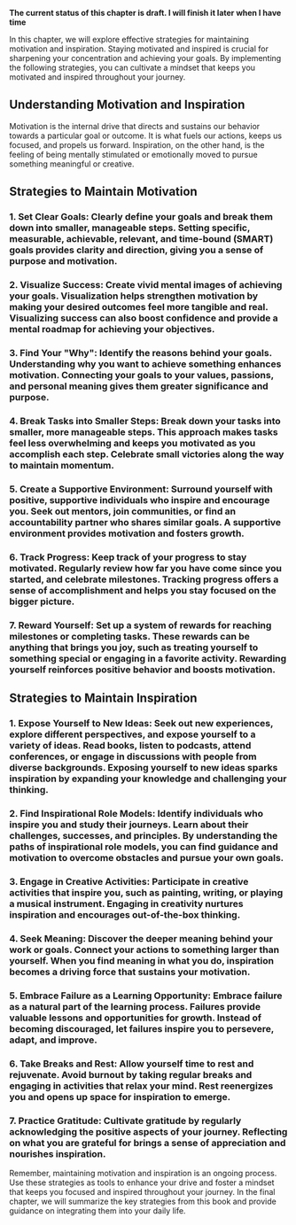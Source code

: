 **The current status of this chapter is draft. I will finish it later when I have time**

In this chapter, we will explore effective strategies for maintaining motivation and inspiration. Staying motivated and inspired is crucial for sharpening your concentration and achieving your goals. By implementing the following strategies, you can cultivate a mindset that keeps you motivated and inspired throughout your journey.

Understanding Motivation and Inspiration
----------------------------------------

Motivation is the internal drive that directs and sustains our behavior towards a particular goal or outcome. It is what fuels our actions, keeps us focused, and propels us forward. Inspiration, on the other hand, is the feeling of being mentally stimulated or emotionally moved to pursue something meaningful or creative.

Strategies to Maintain Motivation
---------------------------------

### 1. **Set Clear Goals**: Clearly define your goals and break them down into smaller, manageable steps. Setting specific, measurable, achievable, relevant, and time-bound (SMART) goals provides clarity and direction, giving you a sense of purpose and motivation.

### 2. **Visualize Success**: Create vivid mental images of achieving your goals. Visualization helps strengthen motivation by making your desired outcomes feel more tangible and real. Visualizing success can also boost confidence and provide a mental roadmap for achieving your objectives.

### 3. **Find Your "Why"**: Identify the reasons behind your goals. Understanding why you want to achieve something enhances motivation. Connecting your goals to your values, passions, and personal meaning gives them greater significance and purpose.

### 4. **Break Tasks into Smaller Steps**: Break down your tasks into smaller, more manageable steps. This approach makes tasks feel less overwhelming and keeps you motivated as you accomplish each step. Celebrate small victories along the way to maintain momentum.

### 5. **Create a Supportive Environment**: Surround yourself with positive, supportive individuals who inspire and encourage you. Seek out mentors, join communities, or find an accountability partner who shares similar goals. A supportive environment provides motivation and fosters growth.

### 6. **Track Progress**: Keep track of your progress to stay motivated. Regularly review how far you have come since you started, and celebrate milestones. Tracking progress offers a sense of accomplishment and helps you stay focused on the bigger picture.

### 7. **Reward Yourself**: Set up a system of rewards for reaching milestones or completing tasks. These rewards can be anything that brings you joy, such as treating yourself to something special or engaging in a favorite activity. Rewarding yourself reinforces positive behavior and boosts motivation.

Strategies to Maintain Inspiration
----------------------------------

### 1. **Expose Yourself to New Ideas**: Seek out new experiences, explore different perspectives, and expose yourself to a variety of ideas. Read books, listen to podcasts, attend conferences, or engage in discussions with people from diverse backgrounds. Exposing yourself to new ideas sparks inspiration by expanding your knowledge and challenging your thinking.

### 2. **Find Inspirational Role Models**: Identify individuals who inspire you and study their journeys. Learn about their challenges, successes, and principles. By understanding the paths of inspirational role models, you can find guidance and motivation to overcome obstacles and pursue your own goals.

### 3. **Engage in Creative Activities**: Participate in creative activities that inspire you, such as painting, writing, or playing a musical instrument. Engaging in creativity nurtures inspiration and encourages out-of-the-box thinking.

### 4. **Seek Meaning**: Discover the deeper meaning behind your work or goals. Connect your actions to something larger than yourself. When you find meaning in what you do, inspiration becomes a driving force that sustains your motivation.

### 5. **Embrace Failure as a Learning Opportunity**: Embrace failure as a natural part of the learning process. Failures provide valuable lessons and opportunities for growth. Instead of becoming discouraged, let failures inspire you to persevere, adapt, and improve.

### 6. **Take Breaks and Rest**: Allow yourself time to rest and rejuvenate. Avoid burnout by taking regular breaks and engaging in activities that relax your mind. Rest reenergizes you and opens up space for inspiration to emerge.

### 7. **Practice Gratitude**: Cultivate gratitude by regularly acknowledging the positive aspects of your journey. Reflecting on what you are grateful for brings a sense of appreciation and nourishes inspiration.

Remember, maintaining motivation and inspiration is an ongoing process. Use these strategies as tools to enhance your drive and foster a mindset that keeps you focused and inspired throughout your journey. In the final chapter, we will summarize the key strategies from this book and provide guidance on integrating them into your daily life.
